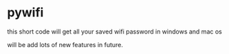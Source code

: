 # pywifi

this short code will get all your saved wifi password in windows and mac os 

will be add lots of new  features  in future.



